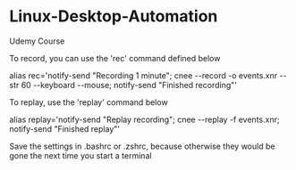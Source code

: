 # Linux-Desktop-Automation
Udemy Course

To record, you can use the 'rec' command defined below

alias rec='notify-send "Recording 1 minute"; cnee --record -o events.xnr --str 60 --keyboard --mouse; notify-send "Finished recording"'

To replay, use the 'replay' command below

alias replay='notify-send "Replay recording"; cnee --replay -f events.xnr; notify-send "Finished replay"'

Save the settings in .bashrc or .zshrc, because otherwise they would be gone the next time you start a terminal

